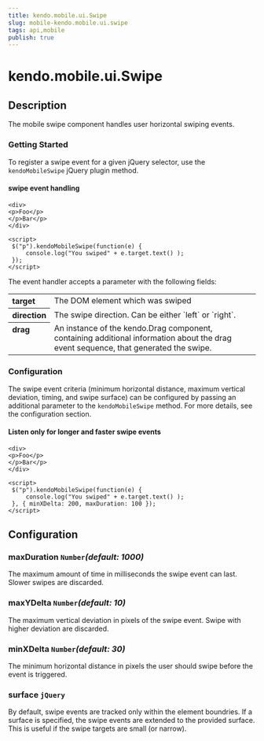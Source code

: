 ```yaml
---
title: kendo.mobile.ui.Swipe
slug: mobile-kendo.mobile.ui.swipe
tags: api,mobile
publish: true
---
```


# kendo.mobile.ui.Swipe

## Description



The mobile swipe component handles user horizontal swiping events.

### Getting Started

To register a swipe event for a given jQuery selector, use the `kendoMobileSwipe` jQuery plugin method.

#### swipe event handling

    <div>
    <p>Foo</p>
    </p>Bar</p>
    </div>
    
    <script>
     $("p").kendoMobileSwipe(function(e) {
         console.log("You swiped" + e.target.text() );
     });
    </script>

The event handler accepts a parameter with the following fields:

<table>
<tr>
<th align="left" valign="top">target</th>
<td>The DOM element which was swiped</td>
</tr>
<tr>
<th align="left" valign="top">direction</th>
<td>The swipe direction. Can be either `left` or `right`.</td>
</tr>
<tr>
<th align="left" valign="top">drag</th>
<td>An instance of the kendo.Drag component, containing additional information about the drag event sequence, that generated the swipe.</td>
</tr>
</table>



### Configuration

The swipe event criteria (minimum horizontal distance, maximum vertical deviation, timing, and swipe surface) can be configured by passing an additional parameter to the `kendoMobileSwipe` method. For more details, see the configuration section.

#### Listen only for longer and faster swipe events

    <div>
    <p>Foo</p>
    </p>Bar</p>
    </div>
    
    <script>
     $("p").kendoMobileSwipe(function(e) {
         console.log("You swiped" + e.target.text() );
     }, { minXDelta: 200, maxDuration: 100 });
    </script>

## Configuration

### maxDuration `Number`*(default: 1000)*

 The maximum amount of time in milliseconds the swipe event can last. Slower swipes are discarded.

### maxYDelta `Number`*(default: 10)*

 The maximum vertical deviation in pixels of the swipe event. Swipe with higher deviation are discarded.

### minXDelta `Number`*(default: 30)*

 The minimum horizontal distance in pixels the user should swipe before the event is triggered.

### surface `jQuery`

By default, swipe events are tracked only within the element boundries. If a surface is specified, the swipe events are extended to the provided surface. This is useful if  the swipe targets are small (or narrow).
